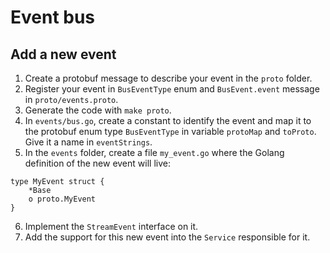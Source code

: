 # Event bus

## Add a new event
1. Create a protobuf message to describe your event in the `proto` folder.
2. Register your event in `BusEventType` enum and `BusEvent.event` message in 
   `proto/events.proto`.
3. Generate the code with `make proto`.
4. In `events/bus.go`, create a constant to identify the event and map it to the
   protobuf enum type `BusEventType` in variable `protoMap` and `toProto`. Give 
   it a name in `eventStrings`.
5. In the `events` folder, create a file `my_event.go` where the Golang
   definition of the new event will live:
   
```golang
type MyEvent struct {
	*Base
	o proto.MyEvent
}
```

6. Implement the `StreamEvent` interface on it. 
7. Add the support for this new event into the `Service` responsible for it. 
